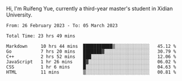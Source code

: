 Hi, I'm Ruifeng Yue, currently a third-year master's student in Xidian University.

<!--
**yrf105/yrf105** is a ✨ _special_ ✨ repository because its `README.md` (this file) appears on your GitHub profile.

Here are some ideas to get you started:

- 🔭 I’m currently working on ...
- 🌱 I’m currently learning ...
- 👯 I’m looking to collaborate on ...
- 🤔 I’m looking for help with ...
- 💬 Ask me about ...
- 📫 How to reach me: ...
- 😄 Pronouns: ...
- ⚡ Fun fact: ...
-->

<!--START_SECTION:waka-->

```text
From: 26 February 2023 - To: 05 March 2023

Total Time: 23 hrs 49 mins

Markdown     10 hrs 44 mins  ███████████▒░░░░░░░░░░░░░   45.12 %
Go           7 hrs 20 mins   ███████▓░░░░░░░░░░░░░░░░░   30.79 %
C++          2 hrs 52 mins   ███░░░░░░░░░░░░░░░░░░░░░░   12.06 %
JavaScript   1 hr 26 mins    █▓░░░░░░░░░░░░░░░░░░░░░░░   06.02 %
CSS          1 hr 6 mins     █░░░░░░░░░░░░░░░░░░░░░░░░   04.63 %
HTML         11 mins         ▒░░░░░░░░░░░░░░░░░░░░░░░░   00.81 %
```

<!--END_SECTION:waka-->
